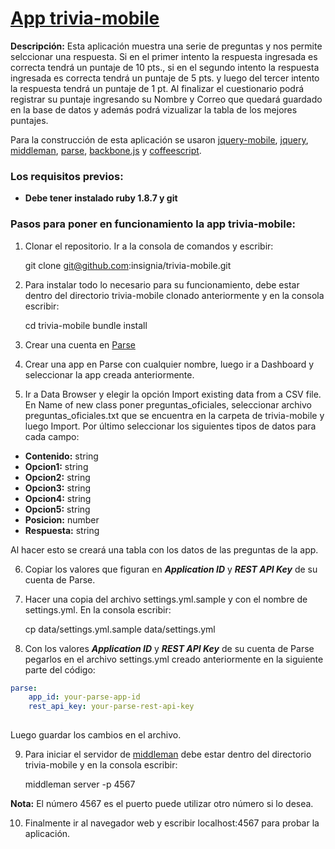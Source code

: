 # [App trivia-mobile][url]

**Descripción:** Esta aplicación muestra una serie de preguntas y nos permite selccionar una respuesta. Si en el primer intento la respuesta ingresada es correcta tendrá un puntaje de 10 pts., si en el segundo intento la respuesta ingresada es correcta tendrá un puntaje de 5 pts. y luego del tercer intento la respuesta tendrá un puntaje de 1 pt. Al finalizar el cuestionario podrá registrar su puntaje ingresando su Nombre y Correo que quedará guardado en la base de datos y además podrá vizualizar la tabla de los mejores puntajes.

Para la construcción de esta aplicación se usaron [jquery-mobile][urljmobile], [jquery][urljquery], [middleman][urlMiddleman], [parse][urlParse], [backbone.js][urlbackbone] y [coffeescript][urlcoffee].

### Los requisitos previos: 

- **Debe tener instalado ruby 1.8.7 y git**


### Pasos para poner en funcionamiento la app trivia-mobile:

1) Clonar el repositorio. Ir a la consola de comandos y escribir:

	git clone git@github.com:insignia/trivia-mobile.git

2) Para instalar todo lo necesario para su funcionamiento, debe estar dentro del directorio trivia-mobile clonado anteriormente y en la consola escribir:

	cd trivia-mobile 
	bundle install 

3) Crear una cuenta en [Parse][urlParse] 

4) Crear una app en Parse con cualquier nombre, luego ir a Dashboard y seleccionar la app creada anteriormente.

5) Ir a Data Browser y elegir la opción Import existing data from a CSV file. En Name of new class poner preguntas_oficiales, seleccionar archivo preguntas_oficiales.txt que se encuentra en la carpeta de trivia-mobile y luego Import. Por último seleccionar los siguientes tipos de datos para cada campo:
- **Contenido:** string
- **Opcion1:** string
- **Opcion2:** string
- **Opcion3:** string
- **Opcion4:** string
- **Opcion5:** string
- **Posicion:** number
- **Respuesta:** string

Al hacer esto se creará una tabla con los datos de las preguntas de la app.

6) Copiar los valores que figuran en ***Application ID*** y ***REST API Key*** de su cuenta de Parse.

7) Hacer una copia del archivo settings.yml.sample y con el nombre de settings.yml. En la consola escribir:

	cp data/settings.yml.sample data/settings.yml

8) Con los valores ***Application ID*** y ***REST API Key*** de su cuenta de Parse pegarlos en el archivo settings.yml creado anteriormente en la siguiente parte del código: 

```yaml
parse:
  	app_id: your-parse-app-id
  	rest_api_key: your-parse-rest-api-key
	
```
Luego guardar los cambios en el archivo.

9) Para iniciar el servidor de [middleman][urlMiddleman] debe estar dentro del directorio trivia-mobile y en la consola escribir:

	middleman server -p 4567

**Nota:** El número 4567 es el puerto puede utilizar otro número si lo desea.

10) Finalmente ir al navegador web y escribir localhost:4567 para probar la aplicación.

[url]: http://trivia-mobile.herokuapp.com/
[urlParse]: https://parse.com/
[urlMiddleman]: http://middlemanapp.com/
[urlbackbone]: http://backbonejs.org/
[urlcoffee]: http://coffeescript.org/
[urljmobile]: http://jquerymobile.com/
[urljquery]: http://jquery.com/
